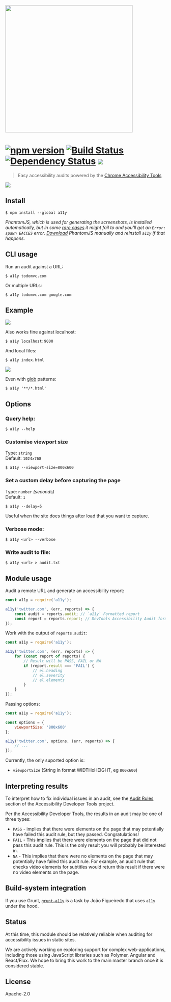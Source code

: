 <img width="400px" src="https://cloud.githubusercontent.com/assets/110953/4694241/3ddba98e-57c1-11e4-852a-dc0940345a89.png">

# [![npm version][npm-image]][npm-url] [![Build Status][travis-image]][travis-url] [![Dependency Status][daviddm-url]][daviddm-image] ![](https://img.shields.io/badge/unicorn-approved-ff69b4.svg)

> Easy accessibility audits powered by the [Chrome Accessibility Tools](https://www.npmjs.com/package/accessibility-developer-tools)

![](http://i.imgur.com/Mt751vA.png)


## Install

```console
$ npm install --global a11y
```

*PhantomJS, which is used for generating the screenshots, is installed automatically, but in some [rare cases](https://github.com/Obvious/phantomjs/issues/102) it might fail to and you'll get an `Error: spawn EACCES` error. [Download](http://phantomjs.org/download.html) PhantomJS manually and reinstall `a11y` if that happens.*


## CLI usage

Run an audit against a URL:

```console
$ a11y todomvc.com
```

Or multiple URLs:

```console
$ a11y todomvc.com google.com
```


## Example

![](http://i.imgur.com/3xg3Fsf.png)

Also works fine against localhost:

```console
$ a11y localhost:9000
```

And local files:

```console
$ a11y index.html
```

![](http://i.imgur.com/Ffkrr9D.png)

Even with [glob](https://github.com/isaacs/node-glob#glob) patterns:

```console
$ a11y '**/*.html'
```

## Options

### Query help:

```console
$ a11y --help
```

### Customise viewport size

Type: `string`<br>
Default: `1024x768`

```console
$ a11y --viewport-size=800x600
```

### Set a custom delay before capturing the page

Type: `number` *(seconds)*<br>
Default: `1`

```console
$ a11y --delay=5
```

Useful when the site does things after load that you want to capture.

### Verbose mode:

```console
$ a11y <url> --verbose
```

### Write audit to file:

```console
$ a11y <url> > audit.txt
```


## Module usage

Audit a remote URL and generate an accessibility report:

```js
const a11y = require('a11y');

a11y('twitter.com', (err, reports) => {
    const audit = reports.audit; // `a11y` Formatted report
    const report = reports.report; // DevTools Accessibility Audit formatted report
});
```

Work with the output of `reports.audit`:

```js
const a11y = require('a11y');

a11y('twitter.com', (err, reports) => {
    for (const report of reports) {
        // Result will be PASS, FAIL or NA
        if (report.result === 'FAIL') {
            // el.heading
            // el.severity
            // el.elements
        }
    }
});
```

Passing options:

```js
const a11y = require('a11y');

const options = {
    viewportSize: '800x600'
};

a11y('twitter.com', options, (err, reports) => {
    // ...
});
```

Currently, the only suported option is:

  - `viewportSize` (String in format WIDTHxHEIGHT, eg `800x600`)


## Interpreting results

To interpret how to fix individual issues in an audit, see the [Audit Rules](https://github.com/GoogleChrome/accessibility-developer-tools/wiki/Audit-Rules) section of the Accessibility Developer Tools project.

Per the Accessibility Developer Tools, the results in an audit may be one of three types:

* `PASS` - implies that there were elements on the page that may potentially have failed this audit rule, but they passed. Congratulations!
* `FAIL` - This implies that there were elements on the page that did not pass this audit rule. This is the only result you will probably be interested in.
* `NA` - This implies that there were no elements on the page that may potentially have failed this audit rule. For example, an audit rule that checks video elements for subtitles would return this result if there were no video elements on the page.


## Build-system integration

If you use Grunt, [`grunt-a11y`](https://github.com/lucalanca/grunt-a11y) is a task by João Figueiredo that uses `a11y` under the hood.


## Status

At this time, this module should be relatively reliable when auditing for accessibility issues in static sites.

We are actively working on exploring support for complex web-applications, including those using JavaScript libraries such as Polymer, Angular and React/Flux. We hope to bring this work to the main master branch once it is considered stable.


## License

Apache-2.0

[npm-url]: https://npmjs.org/package/a11y
[npm-image]: https://badge.fury.io/js/a11y.svg
[travis-url]: https://travis-ci.org/addyosmani/a11y
[travis-image]: https://travis-ci.org/addyosmani/a11y.svg?branch=master
[daviddm-url]: https://david-dm.org/addyosmani/a11y.svg?theme=shields.io
[daviddm-image]: https://david-dm.org/addyosmani/a11y
